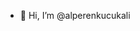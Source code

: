- 👋 Hi, I’m @alperenkucukali

<!---
alperenkucukali/alperenkucukali is a ✨ special ✨ repository because its `README.md` (this file) appears on your GitHub profile.
You can click the Preview link to take a look at your changes.
--->
